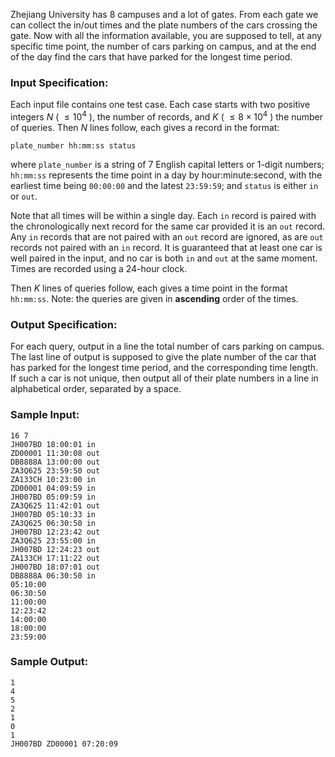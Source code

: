 <!-- Title
Cars on Campus (30)
-->
Zhejiang University has 8 campuses and a lot of gates. From each gate we can
collect the in/out times and the plate numbers of the cars crossing the gate.
Now with all the information available, you are supposed to tell, at any
specific time point, the number of cars parking on campus, and at the end of
the day find the cars that have parked for the longest time period.

### Input Specification:

Each input file contains one test case. Each case starts with two positive
integers $N$ ( $\le 10^4$ ), the number of records, and $K$ ( $\le 8\times
10^4$ ) the number of queries. Then $N$ lines follow, each gives a record in
the format:

    
    
    plate_number hh:mm:ss status

where `plate_number` is a string of 7 English capital letters or 1-digit
numbers; `hh:mm:ss` represents the time point in a day by hour:minute:second,
with the earliest time being `00:00:00` and the latest `23:59:59`; and
`status` is either `in` or `out`.

Note that all times will be within a single day. Each `in` record is paired
with the chronologically next record for the same car provided it is an `out`
record. Any `in` records that are not paired with an `out` record are ignored,
as are `out` records not paired with an `in` record. It is guaranteed that at
least one car is well paired in the input, and no car is both `in` and `out`
at the same moment. Times are recorded using a 24-hour clock.

Then $K$ lines of queries follow, each gives a time point in the format
`hh:mm:ss`. Note: the queries are given in **ascending** order of the times.

### Output Specification:

For each query, output in a line the total number of cars parking on campus.
The last line of output is supposed to give the plate number of the car that
has parked for the longest time period, and the corresponding time length. If
such a car is not unique, then output all of their plate numbers in a line in
alphabetical order, separated by a space.

### Sample Input:

    
    
    16 7
    JH007BD 18:00:01 in
    ZD00001 11:30:08 out
    DB8888A 13:00:00 out
    ZA3Q625 23:59:50 out
    ZA133CH 10:23:00 in
    ZD00001 04:09:59 in
    JH007BD 05:09:59 in
    ZA3Q625 11:42:01 out
    JH007BD 05:10:33 in
    ZA3Q625 06:30:50 in
    JH007BD 12:23:42 out
    ZA3Q625 23:55:00 in
    JH007BD 12:24:23 out
    ZA133CH 17:11:22 out
    JH007BD 18:07:01 out
    DB8888A 06:30:50 in
    05:10:00
    06:30:50
    11:00:00
    12:23:42
    14:00:00
    18:00:00
    23:59:00

### Sample Output:

    
    
    1
    4
    5
    2
    1
    0
    1
    JH007BD ZD00001 07:20:09

